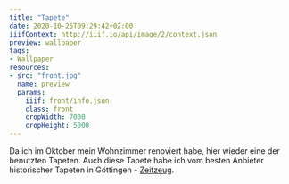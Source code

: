 ```yaml
---
title: "Tapete"
date: 2020-10-25T09:29:42+02:00
iiifContext: http://iiif.io/api/image/2/context.json
preview: wallpaper
tags:
- Wallpaper
resources:
- src: "front.jpg"
  name: preview
  params:
    iiif: front/info.json
    class: front
    cropWidth: 7000
    cropHeight: 5000
---
```

Da ich im Oktober mein Wohnzimmer renoviert habe, hier wieder eine der benutzten Tapeten.
Auch diese Tapete habe ich vom besten Anbieter historischer Tapeten in Göttingen - [Zeitzeug](http://zeitzeug.de/).
